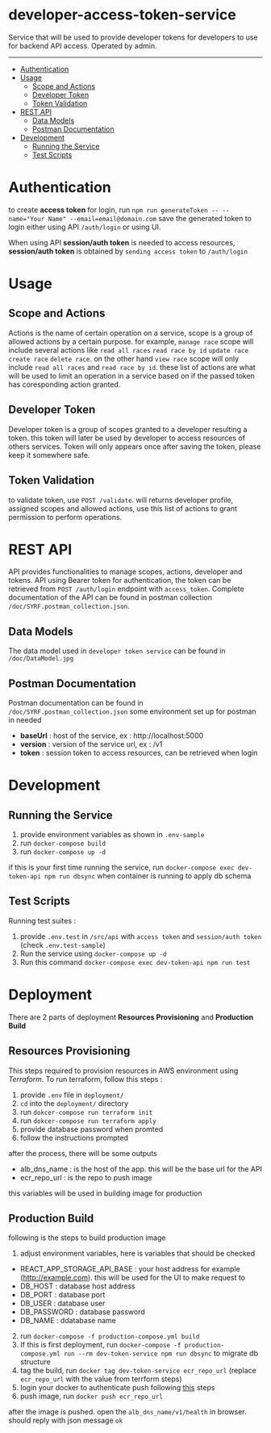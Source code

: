 # developer-access-token-service

Service that will be used to provide developer tokens for developers to use for backend API access. Operated by admin.

---

- [Authentication](#authentication)
- [Usage](#usage)
  - [Scope and Actions](#scope-and-actions)
  - [Developer Token](#developer-token)
  - [Token Validation](#token-validation)
- [REST API](#rest-api)
  - [Data Models](#data-models)
  - [Postman Documentation](#postman-documentation)
- [Development](#development)
  - [Running the Service](#running-the-service)
  - [Test Scripts](#test-scripts)

# Authentication

to create **access token** for login, run `npm run generateToken -- --name="Your Name" --email=email@domain.com`
save the generated token to login either using API `/auth/login` or using UI.

When using API **session/auth token** is needed to access resources, **session/auth token** is obtained by `sending access token` to `/auth/login`

# Usage

## Scope and Actions

Actions is the name of certain operation on a service, scope is a group of allowed actions by a certain purpose. for example, `manage race` scope will include several actions like `read all races` `read race by id` `update race` `create race` `delete race`. on the other hand `view race` scope will only include `read all races` and `read race by id`. these list of actions are what will be used to limit an operation in a service based on if the passed token has coresponding action granted.

## Developer Token

Developer token is a group of scopes granted to a developer resulting a token. this token will later be used by developer to access resources of others services.
Token will only appears once after saving the token, please keep it somewhere safe.

## Token Validation

to validate token, use `POST /validate`. will returns developer profile, assigned scopes and allowed actions, use this list of actions to grant permission to perform operations.

# REST API

API provides functionalities to manage scopes, actions, developer and tokens.
API using Bearer token for authentication, the token can be retrieved from `POST /auth/login` endpoint with `access_token`.
Complete documentation of the API can be found in postman collection `/doc/SYRF.postman_collection.json`.

## Data Models

The data model used in `developer token service` can be found in `/doc/DataModel.jpg`

## Postman Documentation

Postman documentation can be found in `/doc/SYRF.postman_collection.json`
some environment set up for postman in needed

- **baseUrl** : host of the service, ex : http://localhost:5000
- **version** : version of the service url, ex : /v1
- **token** : session token to access resources, can be retrieved when login

# Development

## Running the Service

1. provide environment variables as shown in `.env-sample`
2. run `docker-compose build`
3. run `docker-compose up -d`

if this is your first time running the service, run `docker-compose exec dev-token-api npm run dbsync` when container is running to apply db schema

## Test Scripts

Running test suites :

1. provide `.env.test` in `/src/api` with `access token` and `session/auth token` (check `.env.test-sample`)
2. Run the service using `docker-compose up -d`
3. Run this command `docker-compose exec dev-token-api npm run test`

# Deployment

There are 2 parts of deployment **Resources Provisioning** and **Production Build**

## Resources Provisioning

This steps required to provision resources in AWS environment using _Terraform_. To run terraform, follow this steps :

1. provide `.env` file in `deployment/`
2. `cd` into the `deployment/` directory
3. run `dokcer-compose run terraform init`
4. run `dokcer-compose run terraform apply`
5. provide database password when promted
6. follow the instructions prompted

after the process, there will be some outputs

- alb_dns_name : is the host of the app. this will be the base url for the API
- ecr_repo_url : is the repo to push image

this variables will be used in building image for production

## Production Build

following is the steps to build production image

1. adjust environment variables, here is variables that should be checked

- REACT_APP_STORAGE_API_BASE : your host address for example (http://example.com). this will be used for the UI to make request to
- DB_HOST : database host address
- DB_PORT : database port
- DB_USER : database user
- DB_PASSWORD : database password
- DB_NAME : ddatabase name

2. run `docker-compose -f production-compose.yml build`
3. If this is first deployment, run `docker-compose -f production-compose.yml run --rm dev-token-service npm run dbsync` to migrate db structure
4. tag the build, run `docker tag dev-token-service ecr_repo_url` (replace `ecr_repo_url` with the value from terrform steps)
5. login your docker to authenticate push following [this](https://docs.aws.amazon.com/AmazonECR/latest/userguide/registry_auth.html) steps
6. push image, run `docker push ecr_repo_url`

after the image is pushed. open the `alb_dns_name/v1/health` in browser. should reply with json message `ok`
